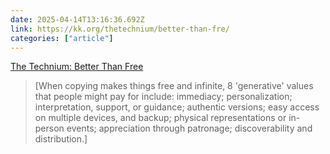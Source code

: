```yaml
---
date: 2025-04-14T13:16:36.692Z
link: https://kk.org/thetechnium/better-than-fre/
categories: ["article"]
---
```

[The Technium: Better Than Free](https://kk.org/thetechnium/better-than-fre/)

> [When copying makes things free and infinite, 8 'generative' values that people might pay for include: immediacy; personalization; interpretation, support, or guidance; authentic versions; easy access on multiple devices, and backup; physical representations or in-person events; appreciation through patronage; discoverability and distribution.]
